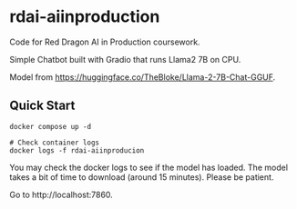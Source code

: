 # rdai-aiinproduction
Code for Red Dragon AI in Production coursework.

Simple Chatbot built with Gradio that runs Llama2 7B on CPU.

Model from https://huggingface.co/TheBloke/Llama-2-7B-Chat-GGUF.

## Quick Start
```
docker compose up -d

# Check container logs
docker logs -f rdai-aiinproducion
```
You may check the docker logs to see if the model has loaded. The model takes a bit of time to download (around 15 minutes). Please be patient.

Go to http://localhost:7860.

